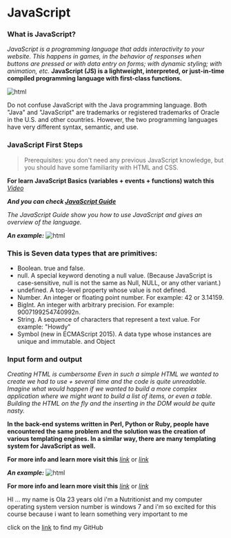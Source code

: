 # JavaScript

### What is JavaScript?
*JavaScript is a programming language that adds interactivity to your website. This happens in games, in the behavior of responses when buttons are pressed or with data entry on forms; with dynamic styling; with animation, etc.*
**JavaScript (JS) is a lightweight, interpreted, or just-in-time compiled programming language with first-class functions.**

![html](https://datavisioner.net/wp-content/uploads/2020/04/javascript-illustration.png)

Do not confuse JavaScript with the Java programming language. Both "Java" and "JavaScript" are trademarks or registered trademarks of Oracle in the U.S. and other countries. However, the two programming languages have very different syntax, semantic, and use.


### JavaScript First Steps
> Prerequisites:  you don't need any previous JavaScript knowledge, but you should have some familiarity with HTML and CSS. 

**For learn JavaScript Basics (variables + events + functions) watch this** *[Video](https://www.youtube.com/watch?v=xwKbtUP87Dk)* 

***And you can check [JavaScript Guide](https://developer.mozilla.org/en-US/docs/Web/JavaScript/Guide)*** 

*The JavaScript Guide show you  how to use JavaScript and gives an overview of the language.*

***An example:***
![html](https://www.kirupa.com/html5/images/script_added.png)

### This is Seven data types that are primitives:
- Boolean. true and false.
- null. A special keyword denoting a null value. (Because JavaScript is case-sensitive, null is not the same as Null, NULL, or any other variant.)
- undefined. A top-level property whose value is not defined.
- Number. An integer or floating point number. For example: 42 or 3.14159.
- BigInt. An integer with arbitrary precision. For example: 9007199254740992n.
- String. A sequence of characters that represent a text value. For example: "Howdy"
- Symbol (new in ECMAScript 2015). A data type whose instances are unique and immutable.
and Object

### **Input form and output**

*Creating HTML is cumbersome
Even in such a simple HTML we wanted to create we had to use + several time and the code is quite unreadable. Imagine what would happen if we wanted to build a more complex application where we might want to build a list of items, or even a table. Building the HTML on the fly and the inserting in the DOM would be quite nasty.*

**In the back-end systems written in Perl, Python or Ruby, people have encountered the same problem and the solution was the creation of various templating engines. In a similar way, there are many templating system for JavaScript as well.**

**For more info and learn more visit this** *[link](https://code-maven.com/input-output-in-plain-javascript)* or 
*[link](https://developer.mozilla.org/en-US/docs/Web/JavaScript)*

***An example:***
![html](https://www.kirupa.com/html5/images/script_added.png)

**For more info and learn more visit this** *[link](https://code-maven.com/input-output-in-plain-javascript)* or 
*[link](https://developer.mozilla.org/en-US/docs/Web/JavaScript)*

HI ... my name is Ola 23 years old i'm a Nutritionist and my computer operating system version number is windows 7 and i'm so excited for this course because i want to learn something very important to me 

click on the [link](https://github.com/olaaltaslaq) to find my GitHub
